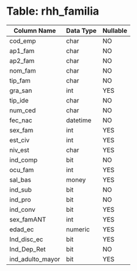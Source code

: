 # Table: rhh_familia

| Column Name | Data Type | Nullable |
|-------------|-----------|----------|
| cod_emp | char | NO |
| ap1_fam | char | NO |
| ap2_fam | char | NO |
| nom_fam | char | NO |
| tip_fam | char | NO |
| gra_san | int | YES |
| tip_ide | char | NO |
| num_ced | char | NO |
| fec_nac | datetime | NO |
| sex_fam | int | YES |
| est_civ | int | YES |
| niv_est | char | YES |
| ind_comp | bit | NO |
| ocu_fam | int | YES |
| sal_bas | money | YES |
| ind_sub | bit | NO |
| ind_pro | bit | NO |
| ind_conv | bit | YES |
| sex_famANT | int | YES |
| edad_ec | numeric | YES |
| Ind_disc_ec | bit | YES |
| Ind_Dep_Ret | bit | NO |
| ind_adulto_mayor | bit | YES |
